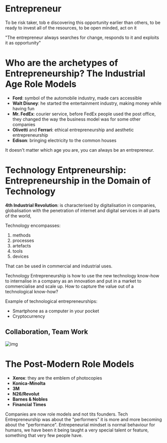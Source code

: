 # Entrepreneur

To be risk taker, tob e discovering this opportunity earlier than others, to be ready to invest all of the resources, to be open minded, act on it

"The entrepreneur always searches for change, responds to it and exploits it as opportunity"

# Who are the archetypes of Entrepreneurship? The Industrial Age Role Models

* **Ford**: symbol of the automobile industry, made cars accessible 
* **Walt Disney**: he started the entertainment industry, making money while having fun
* **Mr. FedEx**: courier service, before FedEx people used the post office, they changed the way the business model was for some other companies
* **Olivetti** and **Ferrari**: ethical entrepreneurship and aesthetic entrepreneurship
* **Edison**: bringing electricity to the common houses

It doesn't matter which age you are, you can always be an entrepreneur.

# Technology Entpreneurship: Entrepreneurship in the Domain of Technology

**4th Industrial Revolution**: is characterised by digitalisation in companies, globalisation with the penetration of internet and digital services in all parts of the world,

Technology encompasses:

1. methods
2. processes
3. artefacts
4. tools
5. devices

That can be used in commercial and industrial uses.

Technology Entrepreneurship is how to use the new technology know-how to internalise in a company as an innovation and put in a market to commercialise and scale up. How to capture the value out of a technological know-how?

Example of technological entrepreneurships:

* Smartphone as a computer in your pocket
* Cryptocurrency

## Collaboration, Team Work

![img](http://www.nsuchaud.fr/wp-content/uploads/2017/12/6c38c8af-0c9f-406c-a57b-e892c7ee37f5-original.jpeg)

# The Post-Modern Role Models

* **Xerox**: they are the emblem of photocopies
* **Konica-Minolta**
* **3M**
* **N26/Revolut**
* **Barnes & Nobles**
* **Financial Times**

Companies are now role models and not tits founders. Tech Entrepreneurship was about the "performers" it is more and more becoming about the "performance". Entrepeneurial mindset is normal behaviour for humans, we have been it being taught a very special talent or feature, something that very few people have. 